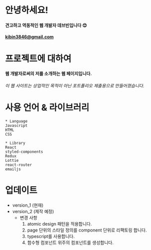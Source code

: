 # 안녕하세요!

#### 견고하고 역동적인 웹 개발자 데브빈입니다 😊
#### <kibin3846@gmail.com>




# 프로젝트에 대하여

#### 웹 개발자로써의 저를 소개하는 웹 페이지입니다.
*이 웹 사이트는 상업적인 목적이 아닌 포트폴리오 제출용으로 만들어졌습니다.*       
      
            

# 사용 언어 & 라이브러리
```
* Language
Javascript
HTML
CSS

* Library
React
styled-components
Redux
Lottie
react-router
emailjs
```

# 업데이트
* version_1 (현재)
* version_2 (제작 예정)
  + 변경 사항
    1. atomic design 패턴을 적용합니다.
    2. page 단위의 스타일 정의를 component 단위로 리팩토링 합니다.
    3. typescript를 사용합니다.
    4. 함수형 컴포넌트 위주의 컴포넌트를 생성합니다.
